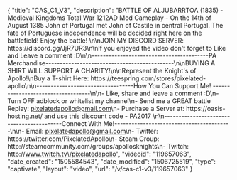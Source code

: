 {
    "title": "CAS_C1_V3",
    "description": "BATTLE OF ALJUBARRTOA (1835) - Medieval Kingdoms Total War 1212AD Mod Gameplay - On the 14th of August 1385 John of Portugal met John of Castile in central Portugal. The fate of Portuguese independence will be decided right here on the battlefield! Enjoy the battle! \n\nJOIN MY DISCORD SERVER: https:\/\/discord.gg\/JjR7UR3\n\nIf you enjoyed the video don't forget to Like and Leave a comment :D\n\n-----------------------------------------PA Merchandise---------------------------------------------\n\nBUYING A SHIRT WILL SUPPORT A CHARITY!\n\nRepresent the Knight's of Apollo!\nBuy a T-shirt Here: https:\/\/teespring.com\/stores\/pixelated-apollo\n\n----------------------------------How You Can Support Me! -----------------------------------\n\n- Like, share and leave a comment :D\n- Turn OFF adblock or whitelist my channel\n- Send me a GREAT battle Replay: pixelatedapollo@gmail.com\n- Purchase a Server at: https:\/\/oasis-hosting.net\/ and use this discount code - PA2017 \n\n------------------------------------------Connect With Me!-----------------------------------------\n\n- Email: pixelatedapollo@gmail.com\n- Twitter: https:\/\/twitter.com\/PixelatedApollo\n- Steam Group:  http:\/\/steamcommunity.com\/groups\/apollosknights\n- Twitch: http:\/\/www.twitch.tv\/pixelatedapollo",
    "videoid": "119657063",
    "date_created": "1505584543",
    "date_modified": "1506725519",
    "type": "captivate",
    "layout": "video",
    "url": "\/v\/cas-c1-v3\/119657063"
}